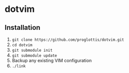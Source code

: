 dotvim
======

Installation
------------

1. `git clone https://github.com/proglottis/dotvim.git`
2. `cd dotvim`
3. `git submodule init`
4. `git submodule update`
5. Backup any existing VIM configuration
6. `./link`

